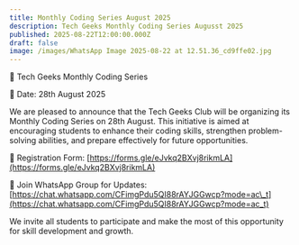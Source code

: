 ```yaml
---
title: Monthly Coding Series August 2025
description: Tech Geeks Monthly Coding Series Augusst 2025
published: 2025-08-22T12:00:00.000Z
draft: false
image: /images/WhatsApp Image 2025-08-22 at 12.51.36_cd9ffe02.jpg
---
```

📢 Tech Geeks Monthly Coding Series

📅 Date: 28th August 2025

We are pleased to announce that the Tech Geeks Club will be organizing its Monthly Coding Series on 28th August. This initiative is aimed at encouraging students to enhance their coding skills, strengthen problem-solving abilities, and prepare effectively for future opportunities.

🔗 Registration Form: [https://forms.gle/eJvkq2BXvj8rikmLA](https://forms.gle/eJvkq2BXvj8rikmLA)

📲 Join WhatsApp Group for Updates: [https://chat.whatsapp.com/CFimgPdu5QI88rAYJGGwcp?mode=ac\_t](https://chat.whatsapp.com/CFimgPdu5QI88rAYJGGwcp?mode=ac_t)

We invite all students to participate and make the most of this opportunity for skill development and growth.